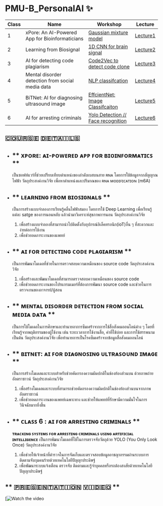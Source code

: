 # PMU-B_PersonalAI ✨

**Class** | **Name** | **Workshop** | **Lecture**
--- | --- | --- | ---
1 | xPore: An AI-Powered App for Bioinformaticians | [Gaussian mixture model](https://github.com/Meaiie/PMU-B_PersonalAI/blob/main/GMM.ipynb) | [Lecture1](https://github.com/Meaiie/PMU-B_PersonalAI/blob/main/xPore%20.pdf)
2 | Learning from Biosignal | [1D CNN for brain signal](https://github.com/Meaiie/PMU-B_PersonalAI/blob/main/PMUB_Personal_AI_Image_classification_EfficientNetB5.ipynb) | [Lecture2](https://github.com/Meaiie/PMU-B_PersonalAI/blob/main/L_BitNET.pdf)
3 | AI for detecting code plagiarism | [Code2Vec to detect code clone](https://github.com/Meaiie/PMU-B_PersonalAI/blob/main/PMU_B_CodingAI_CodeCloneDetection_Workshop.ipynb) | [Lecture3](https://github.com/Meaiie/PMU-B_PersonalAI/blob/main/Codeclone.pdf)
4 | Mental disorder detection from social media data | [NLP classifcation](https://github.com/Meaiie/PMU-B_PersonalAI/blob/main/Social_E_san_coding.ipynb) | [Lecture4](https://github.com/Meaiie/PMU-B_PersonalAI/blob/main/Social_NLP.pdf)
5 | BiTNet: AI for diagnosing ultrasound image | [EffcientNet: Image Classifcaiton](https://github.com/Meaiie/PMU-B_PersonalAI/blob/main/PMUB_Personal_AI_Image_classification_EfficientNetB5.ipynb) | [Lecture5](https://github.com/Meaiie/PMU-B_PersonalAI/blob/main/L_BitNET.pdf)
6 | AI for arresting criminals | [Yolo Detection // Face recognition](https://github.com/Meaiie/PMU-B_PersonalAI/blob/main/ObjectDetection.pdf) | [Lecture6](https://github.com/Meaiie/PMU-B_PersonalAI/commit/fca4da56a4f08d017b25f5d93234697050ad134d)

## **🇨​​🇴​​🇺​​🇷​​🇸​​🇪​ ​🇩​​🇪​​🇹​​🇦​​🇮​​🇱​​🇸​**
  * ## ** xᴘᴏʀᴇ: ᴀɪ-ᴘᴏᴡᴇʀᴇᴅ ᴀᴘᴘ ꜰᴏʀ ʙɪᴏɪɴꜰᴏʀᴍᴀᴛɪᴄꜱ **
    เป็นซอฟท์แวร์ที่ช่วยเปรียบเทียบตำแหน่งของลำดับเบสบนสาย ʀɴᴀ โดยการใช้ข้อมูลจากสัญญาณไฟฟ้า
       วัตถุประสงค์งานวิจัย
       เพื่อหาตำแหน่งและปริมาณของ ʀɴᴀ ᴍᴏᴅɪꜰɪᴄᴀᴛɪᴏɴ (m6A)


 * ## ** ʟᴇᴀʀɴɪɴɢ ꜰʀᴏᴍ ʙɪᴏꜱɪɢɴᴀʟs **
      เป็นการสร้างแบบจำลองการเรียนรู้คลื่นไฟฟ้าสมอง โดยการใช้ Deep Learning เพื่อเรียนรู้แต่ละ satge ของการนอนหลับ แล้วนำมาวิเคราะห์สุขภาพการนอน
      วัตถุประสงค์งานวิจัย
    1. เพื่อสร้างแบบจำลองที่สามารถนำไปติดตั้งกับอุปกรณ์อิเล็คทรอนิก(ioT)อื่น ๆ ที่สะดวกและง่ายต่อการใช้งาน
    2. เพื่อช่วยลดภาระงานของแพทย์


  * ## ** ᴀɪ ꜰᴏʀ ᴅᴇᴛᴇᴄᴛɪɴɢ ᴄᴏᴅᴇ ᴘʟᴀɢɪᴀʀɪꜱᴍ **
      เป็นการพัฒนาโมเดลที่ช่วยในการตรวจสอบความเหมือนของ source code
      วัตถุประสงค์งานวิจัย
    1. เพื่อสร้างและพัฒนาโมเดลที่สามารถตรวจสอบความเหมือนของ source code
    2. เพื่อช่วยลดภาระงานของโปรแกรมเมอร์ที่ต้องการพัฒนา source code และช่วยในการตรวจงานของอาจารย์/ผู้สอน


  * ## ** ᴍᴇɴᴛᴀʟ ᴅɪꜱᴏʀᴅᴇʀ ᴅᴇᴛᴇᴄᴛɪᴏɴ ꜰʀᴏᴍ ꜱᴏᴄɪᴀʟ ᴍᴇᴅɪᴀ ᴅᴀᴛᴀ **
      เป็นการใช้โมเดลในการศึกษาและทำนายอาการซึมเศร้าจากการใช้สื่อสังคมออนไลน์ต่าง ๆ โดยที่เรียนรู้จากพฤติกรรมของผู้ใช้งาน เช่น ระยะเวลาการใช้งานสื่อ, คำที่ใช้บ่อย และการใช้สรรพนาม เป็นต้น
      วัตถุประสงค์งานวิจัย
      เพื่อทำนายการเป็นโรคซึมเศร้าจากข้อมูลสื่อสังคมออนไลน์


  * ## ** ʙɪᴛɴᴇᴛ: ᴀɪ ꜰᴏʀ ᴅɪᴀɢɴᴏꜱɪɴɢ ᴜʟᴛʀᴀꜱᴏᴜɴᴅ ɪᴍᴀɢᴇ **
      เป็นการสร้างโมเดลและระบบสำหรับช่วยคัดกรองความผิดปกติในช่องท้องส่วนบน ด้วยภาพถ่ายอัลตราซาวน์
      วัตถุประสงค์งานวิจัย
    1. เพื่อสร้างโมเดลและระบบที่สามารถช่วยคัดกรองความผิดปกติในช่องท้องส่วนบนจากภาพอัลตราซาวน์
    2. เพื่อช่วยลดภาระงานของแพทย์เฉพาะทาง และช่วยให้แพทย์ที่รักษามีความมั่นใจในการวินิจฉัยมากยิ่งขึ้น


  * ## ** ᴄʟᴀꜱꜱ 6 : ᴀɪ ꜰᴏʀ ᴀʀʀᴇꜱᴛɪɴɢ ᴄʀɪᴍɪɴᴀʟꜱ **
      **ᴛʀᴀᴄᴋɪɴɢ ꜱʏꜱᴛᴇᴍꜱ ꜰᴏʀ ᴀʀʀᴇꜱᴛɪɴɢ ᴄʀɪᴍɪɴᴀʟꜱ ᴜꜱɪɴɢ ᴀʀᴛɪꜰɪᴄɪᴀʟ ɪɴᴛᴇʟʟɪɢᴇɴᴄᴇ**
      เป็นการพัฒนาโมเดลที่ใช้ในการตรวจจับวัตถุด้วย YOLO (You Only Look Once)
      วัตถุประสงค์งานวิจัย
    1. เพื่อช่วยให้เจ้าหน้าที่ตำรวจในการจัดเก็บและตรวจสอบข้อมูลอาชญากรรมผ่านระบบการติดตามจับกุมคนร้ายด้วยเทคโนโลยีปัญญาประดิษฐ์
    2. เพื่อพัฒนาระบบแจ้งเตือน ตรวจจับ ติดตามและรู้จำบุคคลหรือรถต้องสงสัยด้วยเทคโนโลยีปัญญาประดิษฐ์

## ** 🇵​​🇷​​🇪​​🇸​​🇪​​🇳​​🇹​​🇦​​🇹​​🇮​​🇴​​🇳​ ​🇻​​🇮​​🇩​​🇪​​🇴​ **
[![Watch the video](https://youtu.be/1Rm5qEBoEYU)
